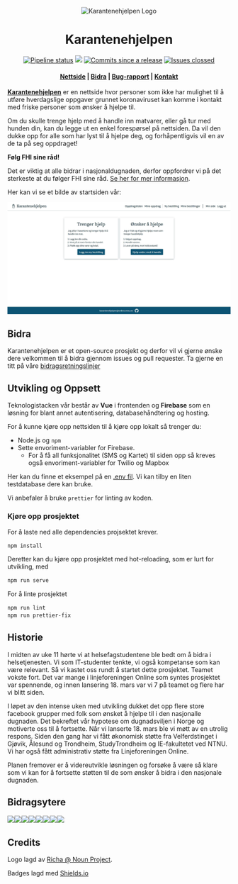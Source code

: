 <p align="center"><img src="src/assets/logo.svg" alt="Karantenehjelpen Logo" height="100px" /></p>
<h1 align="center">
  Karantenehjelpen
</h1>
<p align="center">
  <a href="https://github.com/s0lvang/Karantenehjelpen/actions?query=workflow%3A%22Node.js+CI%22+branch%3Amaster">
      <img src="https://img.shields.io/github/workflow/status/s0lvang/Karantenehjelpen/Node.js%20CI?style=flat-square" alt="Pipeline status"/></a>
  <a href="https://github.com/s0lvang/Karantenehjelpen/releases" alt="Release version">
      <img src="https://img.shields.io/github/v/release/s0lvang/Karantenehjelpen?style=flat-square" /></a>
  <a href="https://github.com/s0lvang/Karantenehjelpen/commits/master">
      <img src="https://img.shields.io/github/commits-since/s0lvang/Karantenehjelpen/latest?label=commits%20to%20be%20deployed&style=flat-square" alt="Commits since a release" /></a>
  <a href="https://github.com/s0lvang/Karantenehjelpen/issues">
      <img src="https://img.shields.io/github/issues-closed/s0lvang/Karantenehjelpen?style=flat-square" alt="Issues clossed"></a>
    <h4 align="center"><a href="https://karantenehjelpen.no/">Nettside</a> | <a href="./CONTRIBUTING.md">Bidra</a> | <a href="https://github.com/s0lvang/Karantenehjelpen/issues">Bug-rapport</a> | <a href="mailto:karantenehjelpen@online.ntnu.no">Kontakt</a></h4>
</p>

[**Karantenehjelpen**](https://karantenehjelpen.no) er en nettside hvor personer som ikke har mulighet til å utføre hverdagslige oppgaver grunnet koronaviruset kan komme i kontakt med friske personer som ønsker å hjelpe til. 

Om du skulle trenge hjelp med å handle inn matvarer, eller gå tur med hunden din, kan du legge ut en enkel forespørsel på nettsiden. Da vil den dukke opp for alle som har lyst til å hjelpe deg, og forhåpentligvis vil en av de ta på seg oppdraget!

**Følg FHI sine råd!**

Det er viktig at alle bidrar i nasjonaldugnaden, derfor oppfordrer vi på det sterkeste at du følger FHI sine råd. [Se her for mer informasjon](https://www.fhi.no/nettpub/coronavirus/fakta/rad-og-informajon-til-befolkningen-om-nytt-koronavirus-coronavirus-2019-nco/).

Her kan vi se et bilde av startsiden vår:

![Bilde av startside](/src/assets/startside.jpg)

<!-- Kanskje bytt ut bildet med en kul GIF -->

## Bidra

Karantenehjelpen er et open-source prosjekt og derfor vil vi gjerne ønske dere velkommen til å bidra gjennom issues og pull requester. Ta gjerne en titt på våre [bidragsretningslinjer](./CONTRIBUTING.md)

<!-- Skrive noe mer inspirerende her Kanskje noe om dugnad? -->

## Utvikling og Oppsett

Teknologistacken vår består av **Vue** i frontenden og **Firebase** som en løsning for blant annet autentisering, databasehåndtering og hosting.

For å kunne kjøre opp nettsiden til å kjøre opp lokalt så trenger du:

- Node.js og `npm`
- Sette envoriment-variabler for Firebase.
  - For å få all funksjonalitet (SMS og Kartet) til siden opp så kreves også envoriment-variabler for Twilio og Mapbox

Her kan du finne et eksempel på en [.env fil](./envexample). Vi kan tilby en liten testdatabase dere kan bruke.

<!-- Skriv noe om plis ikke fuck firebaseinstansen opp vi stoler på dere bla bla dugnadsånd--->

<!--
Vi bør skrive noe om:

- firebase, .env og sånn
- Prettier config og oppsett
- Kanskje hvilket techstacken
-->

Vi anbefaler å bruke `prettier` for linting av koden.

### Kjøre opp prosjektet

For å laste ned alle dependencies projsektet krever.

```bash
npm install
```

Deretter kan du kjøre opp prosjektet med hot-reloading, som er lurt for utvikling, med

```bash
npm run serve
```

For å linte prosjektet

```bash
npm run lint
npm run prettier-fix
```

<!-- Stapp inn ting som er litt mindre viktig å se med en gang men hvis folk har lyst å lese -->

## Historie

I midten av uke 11 hørte vi at helsefagstudentene ble bedt om å bidra i helsetjenesten. Vi som IT-studenter tenkte, vi også kompetanse som kan være relevant. Så vi kastet oss rundt å startet dette prosjektet. Teamet vokste fort. Det var mange i linjeforeningen Online som syntes prosjektet var spennende, og innen lansering 18. mars var vi 7 på teamet og flere har vi blitt siden. 

I løpet av den intense uken med utvikling dukket det opp flere store facebook grupper med folk som ønsket å hjelpe til i den nasjonalle dugnaden. Det bekreftet vår hypotese om dugnadsviljen i Norge og motiverte oss til å fortsette. Når vi lanserte 18. mars ble vi møtt av en utrolig respons. Siden den gang har vi fått økonomisk støtte fra Velferdstinget i Gjøvik, Ålesund og Trondheim, StudyTrondheim og IE-fakultetet ved NTNU. Vi har også fått administrativ støtte fra Linjeforeningen Online. 

Planen fremover er å videreutvikle løsningen og forsøke å være så klare som vi kan for å fortsette støtten til de som ønsker å bidra i den nasjonale dugnaden. 

## Bidragsytere

<!-- stapp inn en av de kule bildene der de viser github bildet av alle contributors i hele repoet. -->
[![](https://sourcerer.io/fame/FredrikAugust/s0lvang/Karantenehjelpen/images/0)](https://sourcerer.io/fame/FredrikAugust/s0lvang/Karantenehjelpen/links/0)[![](https://sourcerer.io/fame/FredrikAugust/s0lvang/Karantenehjelpen/images/1)](https://sourcerer.io/fame/FredrikAugust/s0lvang/Karantenehjelpen/links/1)[![](https://sourcerer.io/fame/FredrikAugust/s0lvang/Karantenehjelpen/images/2)](https://sourcerer.io/fame/FredrikAugust/s0lvang/Karantenehjelpen/links/2)[![](https://sourcerer.io/fame/FredrikAugust/s0lvang/Karantenehjelpen/images/3)](https://sourcerer.io/fame/FredrikAugust/s0lvang/Karantenehjelpen/links/3)[![](https://sourcerer.io/fame/FredrikAugust/s0lvang/Karantenehjelpen/images/4)](https://sourcerer.io/fame/FredrikAugust/s0lvang/Karantenehjelpen/links/4)[![](https://sourcerer.io/fame/FredrikAugust/s0lvang/Karantenehjelpen/images/5)](https://sourcerer.io/fame/FredrikAugust/s0lvang/Karantenehjelpen/links/5)[![](https://sourcerer.io/fame/FredrikAugust/s0lvang/Karantenehjelpen/images/6)](https://sourcerer.io/fame/FredrikAugust/s0lvang/Karantenehjelpen/links/6)[![](https://sourcerer.io/fame/FredrikAugust/s0lvang/Karantenehjelpen/images/7)](https://sourcerer.io/fame/FredrikAugust/s0lvang/Karantenehjelpen/links/7)

## Credits

Logo lagd av [Richa @ Noun Project](https://thenounproject.com/ayushi12/collection/set-5/?i=2097590).

Badges lagd med [Shields.io](https://shields.io/)

<!-- Kanskje takke velferdstinget, online og de som hjelper oss med ressurser, støtte, publikasjon og sånn??? -->
